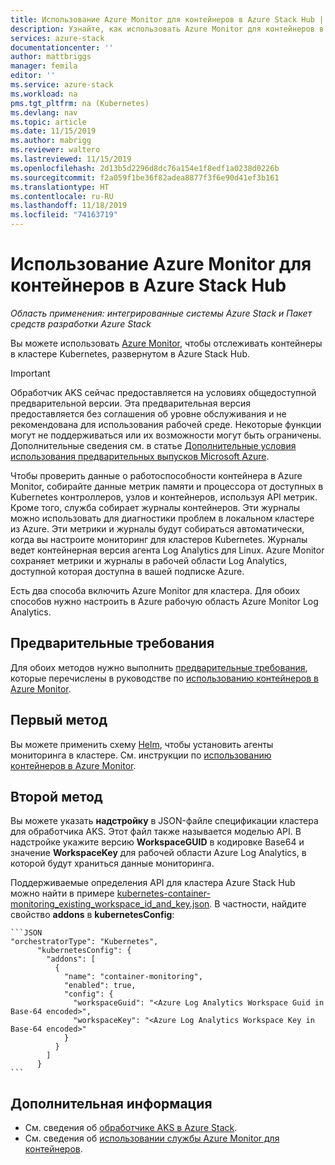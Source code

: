 ```yaml
---
title: Использование Azure Monitor для контейнеров в Azure Stack Hub | Документация Майкрософт
description: Узнайте, как использовать Azure Monitor для контейнеров в Azure Stack Hub.
services: azure-stack
documentationcenter: ''
author: mattbriggs
manager: femila
editor: ''
ms.service: azure-stack
ms.workload: na
pms.tgt_pltfrm: na (Kubernetes)
ms.devlang: nav
ms.topic: article
ms.date: 11/15/2019
ms.author: mabrigg
ms.reviewer: waltero
ms.lastreviewed: 11/15/2019
ms.openlocfilehash: 2d13b5d2296d8dc76a154e1f8edf1a0238d0226b
ms.sourcegitcommit: f2a059f1be36f82adea8877f3f6e90d41ef3b161
ms.translationtype: HT
ms.contentlocale: ru-RU
ms.lasthandoff: 11/18/2019
ms.locfileid: "74163719"
---
```

# <a name="use-azure-monitor-for-containers-on-azure-stack-hub"></a>Использование Azure Monitor для контейнеров в Azure Stack Hub

*Область применения: интегрированные системы Azure Stack и Пакет средств разработки Azure Stack*

Вы можете использовать [Azure Monitor](https://docs.microsoft.com/azure/azure-monitor/), чтобы отслеживать контейнеры в кластере Kubernetes, развернутом в Azure Stack Hub. 

> [!IMPORTANT]
> Обработчик AKS сейчас предоставляется на условиях общедоступной предварительной версии.
> Эта предварительная версия предоставляется без соглашения об уровне обслуживания и не рекомендована для использования рабочей среде. Некоторые функции могут не поддерживаться или их возможности могут быть ограничены. Дополнительные сведения см. в статье [Дополнительные условия использования предварительных выпусков Microsoft Azure](https://azure.microsoft.com/support/legal/preview-supplemental-terms/).

Чтобы проверить данные о работоспособности контейнера в Azure Monitor, собирайте данные метрик памяти и процессора от доступных в Kubernetes контроллеров, узлов и контейнеров, используя API метрик. Кроме того, служба собирает журналы контейнеров. Эти журналы можно использовать для диагностики проблем в локальном кластере из Azure. Эти метрики и журналы будут собираться автоматически, когда вы настроите мониторинг для кластеров Kubernetes. Журналы ведет контейнерная версия агента Log Analytics для Linux. Azure Monitor сохраняет метрики и журналы в рабочей области Log Analytics, доступной которая доступна в вашей подписке Azure.

Есть два способа включить Azure Monitor для кластера. Для обоих способов нужно настроить в Azure рабочую область Azure Monitor Log Analytics.

## <a name="prerequisites"></a>Предварительные требования

Для обоих методов нужно выполнить [предварительные требования](https://github.com/Helm/charts/tree/master/incubator/azuremonitor-containers#pre-requisites), которые перечислены в руководстве по [использованию контейнеров в Azure Monitor](https://github.com/Helm/charts/tree/master/incubator/azuremonitor-containers).

## <a name="method-one"></a>Первый метод

Вы можете применить схему [Helm](https://helm.sh/), чтобы установить агенты мониторинга в кластере. См. инструкции по [использованию контейнеров в Azure Monitor](https://github.com/Helm/charts/tree/master/incubator/azuremonitor-containers).

## <a name="method-two"></a>Второй метод

Вы можете указать **надстройку** в JSON-файле спецификации кластера для обработчика AKS. Этот файл также называется моделью API. В надстройке укажите версию **WorkspaceGUID** в кодировке Base64 и значение **WorkspaceKey** для рабочей области Azure Log Analytics, в которой будут храниться данные мониторинга.

Поддерживаемые определения API для кластера Azure Stack Hub можно найти в примере [kubernetes-container-monitoring_existing_workspace_id_and_key.json](https://github.com/Azure/aks-engine/blob/master/examples/addons/container-monitoring/kubernetes-container-monitoring_existing_workspace_id_and_key.json). В частности, найдите свойство **addons** в **kubernetesConfig**:

    ```JSON  
    "orchestratorType": "Kubernetes",
          "kubernetesConfig": {
            "addons": [
              {
                "name": "container-monitoring",
                "enabled": true,
                "config": {
                  "workspaceGuid": "<Azure Log Analytics Workspace Guid in Base-64 encoded>",
                  "workspaceKey": "<Azure Log Analytics Workspace Key in Base-64 encoded>"
                }
              }
            ]
          }
    ```

## <a name="next-steps"></a>Дополнительная информация

- См. сведения об [обработчике AKS в Azure Stack](azure-stack-kubernetes-aks-engine-overview.md).  
- См. сведения об [использовании службы Azure Monitor для контейнеров](https://docs.microsoft.com/azure/azure-monitor/insights/container-insights-overview).